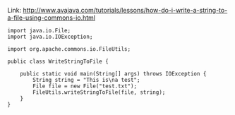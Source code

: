 Link: http://www.avajava.com/tutorials/lessons/how-do-i-write-a-string-to-a-file-using-commons-io.html
```
import java.io.File;
import java.io.IOException;

import org.apache.commons.io.FileUtils;

public class WriteStringToFile {

	public static void main(String[] args) throws IOException {
		String string = "This is\na test";
		File file = new File("test.txt");
		FileUtils.writeStringToFile(file, string);
	}
}
```
